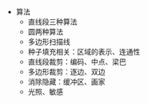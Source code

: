 
* 算法
  * 直线段三种算法
  * 圆两种算法
  * 多边形扫描线
  * 种子填充相关：区域的表示、连通性
  * 直线段裁剪：编码、中点、梁巴
  * 多边形裁剪：逐边、双边
  * 消除隐藏：缓冲区、画家
  * 光照、敏感